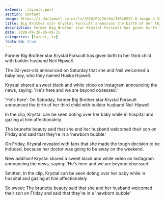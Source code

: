 ```yaml
---
extends: _layouts.post
section: content
image: https://i.dailymail.co.uk/1s/2020/09/26/04/33640592-0-image-a-32_1601092417226.jpg 
title: Big Brother star Krystal Forscutt announces the birth of her third child 
description: Former Big Brother star Krystal Forscutt has given birth to her third child with builder husband Neil Hipwell.  
date: 2020-09-26-05-09-31 
categories: [latest, tv] 
featured: true 
--- 
```

Former Big Brother star Krystal Forscutt has given birth to her third child with builder husband Neil Hipwell. 

The 33-year-old announced on Saturday that she and Neil welcomed a baby boy, who they named Huska Hipwell. 

Krystal shared a sweet black and white video on Instagram announcing the news, saying: 'He's here and we are beyond obsessed.'

'He's here': On Saturday, former Big Brother star Krystal Forscutt announced the birth of her third child with builder husband Neil Hipwell

In the clip, Krystal can be seen doting over her baby while in hospital and gazing at him affectionately. 

The brunette beauty said that she and her husband welcomed their son on Friday and said that they're in a 'newborn bubble.' 

On Friday, Krystal revealed with fans that she made the tough decision to be induced, because her doctor was going to be away on the weekend.  

New addition! Krystal shared a sweet black and white video on Instagram announcing the news, saying: 'He's here and we are beyond obsessed'

Smitten: In the clip, Krystal can be seen doting over her baby while in hospital and gazing at him affectionately

So sweet: The brunette beauty said that she and her husband welcomed their son on Friday and said that they're in a 'newborn bubble'

